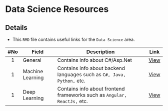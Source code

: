 # Data Science Resources

## Details
* This `RMD` file contains useful links for the `Data Science` area.

|#No|Field|Description|Link|
| :----: | -------------------------- | ----------------------------------------------- | :-----------: |
| 1 | General | Contains info about C#/Asp.Net | [View](https://github.com/mannam95/HelpfulResources/tree/main/data_science/general) |
| 1 | Machine Learning | Contains info about backend languages such as `C#, Java, Python,` etc. | [View](https://github.com/mannam95/HelpfulResources/tree/main/data_science/machine_learning) |
| 1 | Deep Learning | Contains info about frontend frameworks such as `Angular, ReactJs,` etc. | [View](https://github.com/mannam95/HelpfulResources/tree/main/data_science/deep_learning) |